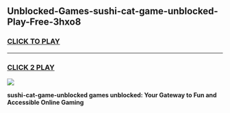 
## Unblocked-Games-sushi-cat-game-unblocked-Play-Free-3hxo8
<h3>
<a href="https://premium76.site?title=sushi-cat-game-unblocked&ref=09A">CLICK TO PLAY</a></h3>
<hr>

<h3>
<a href="https://premium76.site?title=sushi-cat-game-unblocked&ref=09A">CLICK 2 PLAY</a>
  
</h3>

<a href="https://premium76.site?title=sushi-cat-game-unblocked&ref=09A"><img src="https://clearcache.store/games.png"></a>


**sushi-cat-game-unblocked games unblocked: Your Gateway to Fun and Accessible Online Gaming**
